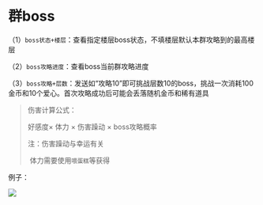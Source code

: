 # 群boss

（1）`boss状态+楼层`：查看指定楼层boss状态，不填楼层默认本群攻略到的最高楼层

（2）`boss攻略进度`：查看boss当前群攻略进度

（3）`boss攻略+层数`：发送如“攻略10”即可挑战层数10的boss，挑战一次消耗100金币和10个爱心。首次攻略成功后可能会丢落随机金币和稀有道具

> 伤害计算公式：
>
> 好感度× 体力 × 伤害躁动 × boss攻略概率
>
> 注：伤害躁动与幸运有关
>
> ​        体力需要使用`喂蛋糕`等获得

例子：

![](https://cdn-1252236879.cos.ap-hongkong.myqcloud.com/bot/QQ%E5%9B%BE%E7%89%8720190819155115.jpg)